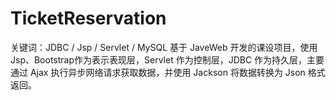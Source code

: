 # TicketReservation
关键词：JDBC / Jsp / Servlet / MySQL
基于 JaveWeb 开发的课设项⽬，使⽤Jsp、Bootstrap作为表⽰表现层，Servlet 作为控制层，JDBC 作为持久层，主要通过 Ajax 执⾏异步⽹络请求获取数据，并使⽤ Jackson 将数据转换为 Json 格式返回。
